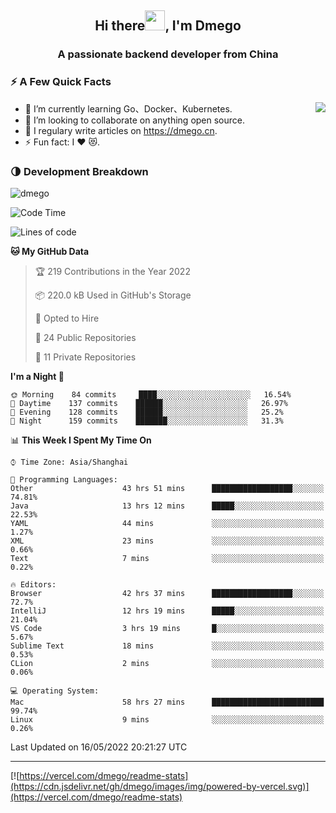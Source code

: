 <h2 align="center">Hi there<img src="https://cdn.jsdelivr.net/gh/dmego/images/img/Hi.gif" height="32" />, I'm Dmego </h2>
<h3 align="center">A passionate backend developer from China</h3>

### ⚡️ A Few Quick Facts

<img align="right" src="https://readme-stats-dmego.vercel.app/api?username=dmego&show_icons=true&icon_color=1573B3&hide_title=true&text_color=718096&bg_color=00000000&hide_border=true"/>

<ul>
    <li> 🌱 I’m currently learning Go、Docker、Kubernetes.</li>
    <li> 👯 I’m looking to collaborate on anything open source.</li>
    <li> 📝 I regulary write articles on <a href="https://dmego.cn">https://dmego.cn</a>.</li>
    <li> ⚡ Fun fact: I ❤️ 😻.</li>
</ul>

### 🌗 Development Breakdown

<img src="https://komarev.com/ghpvc/?username=dmego" alt="dmego" />

<!--START_SECTION:waka-->
![Code Time](http://img.shields.io/badge/Code%20Time-1%2C301%20hrs%2025%20mins-blue)

![Lines of code](https://img.shields.io/badge/From%20Hello%20World%20I%27ve%20Written-246%20Thousand%20lines%20of%20code-blue)

**🐱 My GitHub Data** 

> 🏆 219 Contributions in the Year 2022
 > 
> 📦 220.0 kB Used in GitHub's Storage 
 > 
> 💼 Opted to Hire
 > 
> 📜 24 Public Repositories 
 > 
> 🔑 11 Private Repositories  
 > 
**I'm a Night 🦉** 

```text
🌞 Morning    84 commits     ████░░░░░░░░░░░░░░░░░░░░░   16.54% 
🌆 Daytime    137 commits    ██████░░░░░░░░░░░░░░░░░░░   26.97% 
🌃 Evening    128 commits    ██████░░░░░░░░░░░░░░░░░░░   25.2% 
🌙 Night      159 commits    ███████░░░░░░░░░░░░░░░░░░   31.3%

```


📊 **This Week I Spent My Time On** 

```text
⌚︎ Time Zone: Asia/Shanghai

💬 Programming Languages: 
Other                    43 hrs 51 mins      ██████████████████░░░░░░░   74.81% 
Java                     13 hrs 12 mins      █████░░░░░░░░░░░░░░░░░░░░   22.53% 
YAML                     44 mins             ░░░░░░░░░░░░░░░░░░░░░░░░░   1.27% 
XML                      23 mins             ░░░░░░░░░░░░░░░░░░░░░░░░░   0.66% 
Text                     7 mins              ░░░░░░░░░░░░░░░░░░░░░░░░░   0.22%

🔥 Editors: 
Browser                  42 hrs 37 mins      ██████████████████░░░░░░░   72.7% 
IntelliJ                 12 hrs 19 mins      █████░░░░░░░░░░░░░░░░░░░░   21.04% 
VS Code                  3 hrs 19 mins       █░░░░░░░░░░░░░░░░░░░░░░░░   5.67% 
Sublime Text             18 mins             ░░░░░░░░░░░░░░░░░░░░░░░░░   0.53% 
CLion                    2 mins              ░░░░░░░░░░░░░░░░░░░░░░░░░   0.06%

💻 Operating System: 
Mac                      58 hrs 27 mins      █████████████████████████   99.74% 
Linux                    9 mins              ░░░░░░░░░░░░░░░░░░░░░░░░░   0.26%

```


 Last Updated on 16/05/2022 20:21:27 UTC
<!--END_SECTION:waka-->

---

[![https://vercel.com/dmego/readme-stats](https://cdn.jsdelivr.net/gh/dmego/images/img/powered-by-vercel.svg)](https://vercel.com/dmego/readme-stats)

